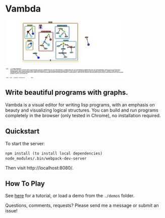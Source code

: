 # Vambda

<img src="./docs/images/demo.jpg" width=75%>

## Write beautiful programs with graphs.

Vambda is a visual editor for writing lisp programs, with an emphasis on beauty and visualizing logical structures. You can build and run programs completely in the browser (only tested in Chrome), no installation required.

## Quickstart

To start the server:

```
npm install (to install local dependencies)
node_modules/.bin/webpack-dev-server
```

Then visit http://localhost:8080/.

##  How To Play

See [here](./docs/docs.md) for a tutorial, or load a demo from the `./demos` folder.

Questions, comments, requests? Please send me a message or submit an issue!

